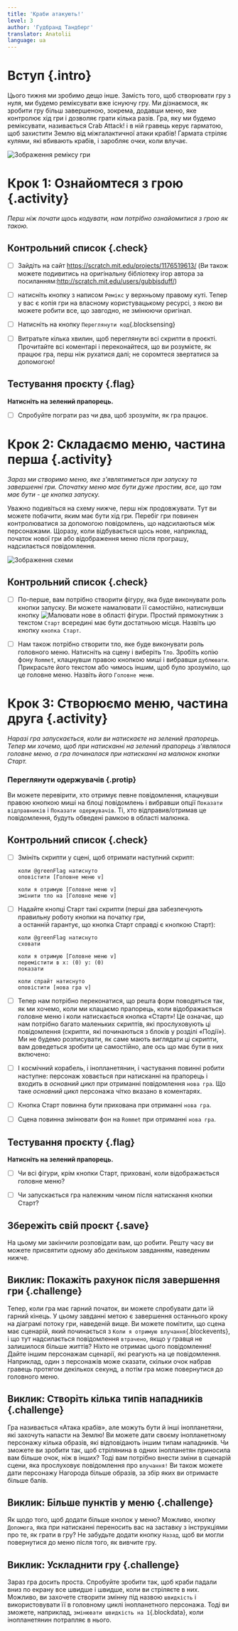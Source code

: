 ```yaml
---
title: 'Краби атакують!'
level: 3
author: 'Гудбранд Тандберг'
translator: Anatolii
language: ua
---
```



# Вступ {.intro}

Цього тижня ми зробимо дещо інше. Замість того, щоб створювати гру з нуля, ми будемо реміксувати вже існуючу гру. 
Ми дізнаємося, як зробити гру більш завершеною, зокрема, додавши меню, яке контролює хід гри і дозволяє грати кілька разів. 
Гра, яку ми будемо реміксувати, називається Crab Attack! і в ній гравець керує гарматою, 
щоб захистити Землю від міжгалактичної атаки крабів! Гармата стріляє кулями, які вбивають крабів, і заробляє очки, коли влучає.

![Зображення реміксу гри](krabbeangrep_remiks.png)


# Крок 1: Ознайомтеся з грою {.activity}

*Перш ніж почати щось кодувати, нам потрібно ознайомитися з грою як такою.*

## Контрольний список {.check}

- [ ] Зайдіть на сайт <https://scratch.mit.edu/projects/1176519613/> 
(Ви також можете подивитись на оригінальну бібліотеку ігор автора за посиланням:<http://scratch.mit.edu/users/gubbisduff/>)

- [ ] натисніть кнопку з написом `Ремікс` у верхньому правому куті. 
Тепер у вас є копія гри на власному користувацькому ресурсі, з якою ви можете робити все, що завгодно, не змінюючи оригінал. 

- [ ] Натисніть на кнопку `Переглянути код`{.blocksensing}

- [ ] Витратьте кілька хвилин, щоб переглянути всі скрипти в проєкті. Прочитайте всі коментарі і переконайтеся, 
  що ви розумієте, як працює гра, перш ніж рухатися далі; не соромтеся звертатися за допомогою!

## Тестування проєкту {.flag}

__Натисніть на зелений прапорець.__

- [ ] Спробуйте пограти раз чи два, щоб зрозуміти, як гра працює.


# Крок 2: Складаємо меню, частина перша {.activity}

*Зараз ми створимо меню, яке з'являтиметься при запуску та завершенні гри.
 Спочатку меню має бути дуже простим, все, що там має бути - це кнопка запуску.*

Уважно подивіться на схему нижче, перш ніж продовжувати. Тут ви можете побачити, яким має бути хід гри.
Перебіг гри повинен контролюватися за допомогою повідомлень, що надсилаються між персонажами. 
Щоразу, коли відбувається щось нове, наприклад, початок нової гри або відображення меню після програшу,
надсилається повідомлення.

![Зображення схеми](spillflyt_ua.png)

## Контрольний список {.check}

- [ ] По-перше, вам потрібно створити фігуру, яка буде виконувати роль кнопки запуску. 
  Ви можете намалювати її самостійно, натиснувши кнопку ![Малювати нове](../bilder/tegn-ny.png) в області фігури. 
  Простий прямокутник з текстом `Старт` всередині має бути достатньою місця. Назвіть цю кнопку `кнопка Старт`.

- [ ] Нам також потрібно створити тло, яке буде виконувати роль головного меню. Натисніть на сцену і виберіть `Тло`.
 Зробіть копію фону `Rommet`, клацнувши правою кнопкою миші і вибравши `дублювати`. 
Прикрасьте його текстом або чимось іншим, щоб було зрозуміло, що це головне меню. Назвіть його `Головне меню`.

# Крок 3: Створюємо меню, частина друга {.activity}

*Наразі гра запускається, коли ви натискаєте на зелений прапорець. 
Тепер ми хочемо, щоб при натисканні на зелений прапорець з'являлося головне меню,
 а гра починалася при натисканні на малюнок кнопки Старт.*

### Переглянути одержувачів {.protip}

Ви можете перевірити, хто отримує певне повідомлення, клацнувши правою кнопкою миші на блоці повідомлень і вибравши опції `Показати відправників` 
і `Показати одержувачів`. Ті, хто відправив/отримав це повідомлення, будуть обведені рамкою в області малюнка.

## Контрольний список {.check}

- [ ] Змініть скрипти у сцені, щоб отримати наступний скрипт:

  ```blocks
  коли @greenFlag натиснуто
  оповістити [Головне меню v]

  коли я отримую [Головне меню v]
  змінити тло на [Головне меню v]
  ```

- [ ] Надайте кнопці Старт такі скрипти (перші два забезпечують правильну роботу кнопки на початку гри,  
  а останній гарантує, що кнопка Старт справді є кнопкою Старт):

  ```blocks
  коли @greenFlag натиснуто
  сховати
  
  коли я отримую [Головне меню v]
  перемістити в x: (0) y: (0)
  показати

  коли спрайт натиснуто
  оповістити [нова гра v]
  ```

- [ ] Тепер нам потрібно переконатися, що решта форм поводяться так, як ми хочемо,
   коли ми клацаємо прапорець, коли відображається головне меню і коли натискається кнопка «Старт»! 
   Це означає, що нам потрібно багато маленьких скриптів, які прослуховують ці повідомлення 
   (скрипти, які починаються з блоків у розділі «Події»). Ми не будемо розписувати, як саме мають виглядати ці скрипти, 
   вам доведеться зробити це самостійно, але ось що має бути в них включено:


- [ ] І космічний корабель, і інопланетянин, і частування повинні робити наступне: 
  персонаж ховається при натисканні на прапорець і входить в *основний цикл* при отриманні повідомлення `нова гра`. 
  Що таке *основний цикл* персонажа чітко вказано в коментарях.

- [ ] Кнопка Старт повинна бути прихована при отриманні `нова гра`.

- [ ] Сцена повинна змінювати фон на `Rommet` при отриманні `нова гра`.

## Тестування проєкту {.flag}

__Натисніть на зелений прапорець.__

- [ ] Чи всі фігури, крім кнопки Старт, приховані, коли відображається головне меню?

- [ ] Чи запускається гра належним чином після натискання кнопки Старт?

## Збережіть свій проєкт {.save}

На цьому ми закінчили розповідати вам, що робити.
Решту часу ви можете присвятити одному або декільком завданням, наведеним нижче.

## Виклик: Покажіть рахунок після завершення гри {.challenge}

 Тепер, коли гра має гарний початок, ви можете спробувати дати їй гарний кінець. 
 У цьому завданні метою є завершення останнього кроку на діаграмі потоку гри, наведеній вище. 
 Ви можете помітити, що сцена має сценарій, який починається з `Коли я отримую влучання`{.blockevents},
 і що тут надсилається повідомлення `втрачено`, якщо у гравця не залишилося більше життів? 
 Ніхто не отримає цього повідомлення! Дайте іншим персонажам сценарії, які реагують на це повідомлення. 
 Наприклад, один з персонажів може сказати, скільки очок набрав гравець протягом декількох секунд,
 а потім гра може повернутися до головного меню.

## Виклик: Створіть кілька типів нападників {.challenge}

Гра називається «Атака крабів», але можуть бути й інші інопланетяни, які захочуть напасти на Землю!
Ви можете дати своєму інопланетному персонажу кілька образів, які відповідають іншим типам нападників. 
Чи зможете ви зробити так, щоб стрілянина в одних інопланетян приносила вам більше очок, ніж в інших?
Тоді вам потрібно внести зміни в сценарій сцени, яка прослуховує повідомлення про `влучання!` 
Ви також можете дати персонажу Нагорода більше образів, за збір яких ви отримаєте більше балів.

## Виклик: Більше пунктів у меню {.challenge}

Як щодо того, щоб додати більше кнопок у меню? Можливо, 
кнопку `Допомога`, яка при натисканні переносить вас на заставку з інструкціями про те, 
як грати в гру? Не забудьте додати кнопку `Назад`, 
щоб ви могли повернутися до меню після того, як вивчите гру.

## Виклик: Ускладнити гру {.challenge}

Зараз гра досить проста. Спробуйте зробити так, щоб краби падали вниз по екрану все швидше і швидше,
коли ви стріляєте в них. Можливо, ви захочете створити змінну під назвою `швидкість` і використовувати
її в головному циклі інопланетного персонажа. Тоді ви зможете, наприклад, `змінювати швидкість на 1`{.blockdata},
коли інопланетянин потрапляє в нього.


